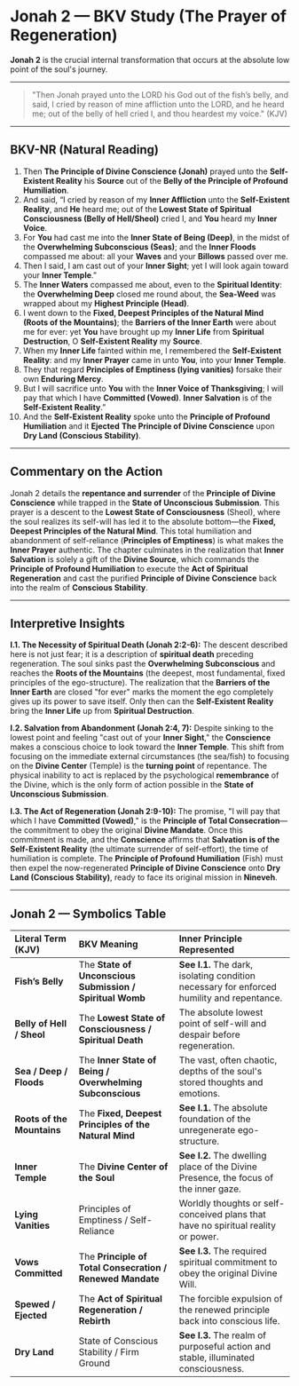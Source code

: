 # Jonah 2 — BKV Study (The Prayer of Regeneration)

**Jonah 2** is the crucial internal transformation that occurs at the absolute low point of the soul's journey.

---

> "Then Jonah prayed unto the LORD his God out of the fish’s belly, and said, I cried by reason of mine affliction unto the LORD, and he heard me; out of the belly of hell cried I, and thou heardest my voice." (KJV)

---

## BKV-NR (Natural Reading)

1. Then **The Principle of Divine Conscience (Jonah)** prayed unto the **Self-Existent Reality** his **Source** out of the **Belly of the Principle of Profound Humiliation**.
2. And said, “I cried by reason of my **Inner Affliction** unto the **Self-Existent Reality**, and **He** heard me; out of the **Lowest State of Spiritual Consciousness (Belly of Hell/Sheol)** cried I, and **You** heard my **Inner Voice**.
3. For **You** had cast me into the **Inner State of Being (Deep)**, in the midst of the **Overwhelming Subconscious (Seas)**; and the **Inner Floods** compassed me about: all your **Waves** and your **Billows** passed over me.
4. Then I said, I am cast out of your **Inner Sight**; yet I will look again toward your **Inner Temple**.”
5. The **Inner Waters** compassed me about, even to the **Spiritual Identity**: the **Overwhelming Deep** closed me round about, the **Sea-Weed** was wrapped about my **Highest Principle (Head)**.
6. I went down to the **Fixed, Deepest Principles of the Natural Mind (Roots of the Mountains)**; the **Barriers of the Inner Earth** were about me for ever: yet **You** have brought up my **Inner Life** from **Spiritual Destruction**, O **Self-Existent Reality** my **Source**.
7. When my **Inner Life** fainted within me, I remembered the **Self-Existent Reality**: and my **Inner Prayer** came in unto **You**, into your **Inner Temple**.
8. They that regard **Principles of Emptiness (lying vanities)** forsake their own **Enduring Mercy**.
9. But I will sacrifice unto **You** with the **Inner Voice of Thanksgiving**; I will pay that which I have **Committed (Vowed)**. **Inner Salvation** is of the **Self-Existent Reality**.”
10. And the **Self-Existent Reality** spoke unto the **Principle of Profound Humiliation** and it **Ejected** **The Principle of Divine Conscience** upon **Dry Land (Conscious Stability)**.

---

## Commentary on the Action

Jonah 2 details the **repentance and surrender** of the **Principle of Divine Conscience** while trapped in the **State of Unconscious Submission**. This prayer is a descent to the **Lowest State of Consciousness** (Sheol), where the soul realizes its self-will has led it to the absolute bottom—the **Fixed, Deepest Principles of the Natural Mind**. This total humiliation and abandonment of self-reliance (**Principles of Emptiness**) is what makes the **Inner Prayer** authentic. The chapter culminates in the realization that **Inner Salvation** is solely a gift of the **Divine Source**, which commands the **Principle of Profound Humiliation** to execute the **Act of Spiritual Regeneration** and cast the purified **Principle of Divine Conscience** back into the realm of **Conscious Stability**.

---

## Interpretive Insights

**I.1. The Necessity of Spiritual Death (Jonah 2:2-6):** The descent described here is not just fear; it is a description of **spiritual death** preceding regeneration. The soul sinks past the **Overwhelming Subconscious** and reaches the **Roots of the Mountains** (the deepest, most fundamental, fixed principles of the ego-structure). The realization that the **Barriers of the Inner Earth** are closed "for ever" marks the moment the ego completely gives up its power to save itself. Only then can the **Self-Existent Reality** bring the **Inner Life** up from **Spiritual Destruction**.

**I.2. Salvation from Abandonment (Jonah 2:4, 7):** Despite sinking to the lowest point and feeling "cast out of your **Inner Sight**," the **Conscience** makes a conscious choice to look toward the **Inner Temple**. This shift from focusing on the immediate external circumstances (the sea/fish) to focusing on the **Divine Center** (Temple) is the **turning point** of repentance. The physical inability to act is replaced by the psychological **remembrance** of the Divine, which is the only form of action possible in the **State of Unconscious Submission**.

**I.3. The Act of Regeneration (Jonah 2:9-10):** The promise, "I will pay that which I have **Committed (Vowed)**," is the **Principle of Total Consecration**—the commitment to obey the original **Divine Mandate**. Once this commitment is made, and the **Conscience** affirms that **Salvation is of the Self-Existent Reality** (the ultimate surrender of self-effort), the time of humiliation is complete. The **Principle of Profound Humiliation** (Fish) must then expel the now-regenerated **Principle of Divine Conscience** onto **Dry Land (Conscious Stability)**, ready to face its original mission in **Nineveh**.

---

## Jonah 2 — Symbolics Table

| Literal Term (KJV) | BKV Meaning | Inner Principle Represented |
| :--- | :--- | :--- |
| **Fish’s Belly** | The **State of Unconscious Submission / Spiritual Womb** | **See I.1.** The dark, isolating condition necessary for enforced humility and repentance. |
| **Belly of Hell / Sheol** | The **Lowest State of Consciousness / Spiritual Death** | The absolute lowest point of self-will and despair before regeneration. |
| **Sea / Deep / Floods** | The **Inner State of Being / Overwhelming Subconscious** | The vast, often chaotic, depths of the soul's stored thoughts and emotions. |
| **Roots of the Mountains**| The **Fixed, Deepest Principles of the Natural Mind** | **See I.1.** The absolute foundation of the unregenerate ego-structure. |
| **Inner Temple** | The **Divine Center of the Soul** | **See I.2.** The dwelling place of the Divine Presence, the focus of the inner gaze. |
| **Lying Vanities** | Principles of Emptiness / Self-Reliance | Worldly thoughts or self-conceived plans that have no spiritual reality or power. |
| **Vows Committed** | The **Principle of Total Consecration / Renewed Mandate** | **See I.3.** The required spiritual commitment to obey the original Divine Will. |
| **Spewed / Ejected** | The **Act of Spiritual Regeneration / Rebirth** | The forcible expulsion of the renewed principle back into conscious life. |
| **Dry Land** | State of Conscious Stability / Firm Ground | **See I.3.** The realm of purposeful action and stable, illuminated consciousness. |


